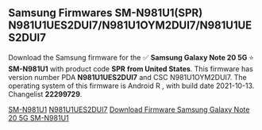<h2>Samsung Firmwares SM-N981U1(SPR) N981U1UES2DUI7/N981U1OYM2DUI7/N981U1UES2DUI7</h2>
Download the Samsung firmware for the ✅ <strong>Samsung Galaxy Note 20 5G </strong> ⭐ <strong>SM-N981U1</strong> with product code <strong>SPR</strong> <strong> from United States</strong>. This firmware has version number PDA <strong>N981U1UES2DUI7</strong> and CSC N981U1OYM2DUI7. The operating system of this firmware is Android R , with build date 2021-10-13. Changelist <strong>22299729</strong>.


[SM-N981U1](https://samfirm.shop/samsung/model/SM-N981U1)
[N981U1UES2DUI7](https://samfirm.shop/samsung/pda/N981U1UES2DUI7)
[Download Firmware Samsung Galaxy Note 20 5G SM-N981U1](https://samfirm.shop/samsung/firmware/464639)
